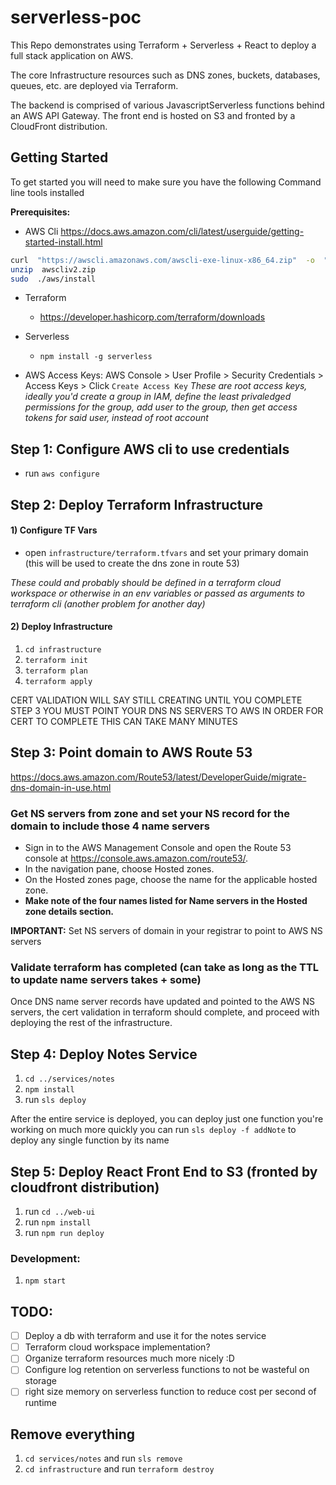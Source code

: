 
  

# serverless-poc
This Repo demonstrates using Terraform + Serverless + React to deploy a full stack application on AWS.

The core Infrastructure resources such as DNS zones, buckets, databases, queues, etc. are deployed via Terraform.

The backend is comprised of various JavascriptServerless functions behind an AWS API Gateway. The front end is hosted on S3 and fronted by a CloudFront distribution.

## Getting Started
To get started you will need to make sure you have the following Command line tools installed

**Prerequisites:**

- AWS Cli
https://docs.aws.amazon.com/cli/latest/userguide/getting-started-install.html
```sh
curl  "https://awscli.amazonaws.com/awscli-exe-linux-x86_64.zip"  -o  "awscliv2.zip"
unzip  awscliv2.zip
sudo  ./aws/install
```
- Terraform
  - https://developer.hashicorp.com/terraform/downloads
- Serverless
  -  `npm install -g serverless`

 - AWS Access Keys:
AWS Console > User Profile > Security Credentials > Access Keys > Click `Create Access Key`
*These are root access keys, ideally you'd create a group in IAM, define the least privaledged permissions for the group, add user to the group, then get access tokens for said user, instead of root account*

## Step 1: Configure AWS cli to use credentials
- run `aws configure`

## Step 2: Deploy Terraform Infrastructure
#### 1) Configure TF Vars
- open `infrastructure/terraform.tfvars` and set your primary domain (this will be used to create the dns zone in route 53)

*These could and probably should be defined in a terraform cloud workspace or otherwise in an env variables or passed as arguments to terraform cli (another problem for another day)*

#### 2) Deploy Infrastructure
1)  `cd infrastructure`
2)  `terraform init`
3)  `terraform plan`
4)  `terraform apply`

CERT VALIDATION WILL SAY STILL CREATING UNTIL YOU COMPLETE STEP 3
YOU MUST POINT YOUR DNS NS SERVERS TO AWS IN ORDER FOR CERT TO COMPLETE
THIS CAN TAKE MANY MINUTES

## Step 3: Point domain to AWS Route 53
https://docs.aws.amazon.com/Route53/latest/DeveloperGuide/migrate-dns-domain-in-use.html

### Get NS servers from zone and set your NS record for the domain to include those 4 name servers
- Sign in to the AWS Management Console and open the Route 53 console at https://console.aws.amazon.com/route53/.
- In the navigation pane, choose Hosted zones.
- On the Hosted zones page, choose the name for the applicable hosted zone.
- **Make note of the four names listed for Name servers in the Hosted zone details section.**

**IMPORTANT:** Set NS servers of domain in your registrar to point to AWS NS servers

### Validate terraform has completed (can take as long as the TTL to update name servers takes + some)
Once DNS name server records have updated and pointed to the AWS NS servers, the cert validation in terraform should complete, and proceed with deploying the rest of the infrastructure.

## Step 4: Deploy Notes Service
1)  `cd ../services/notes`
2)  `npm install`
3) run `sls deploy`

After the entire service is deployed, you can deploy just one function you're working on much more quickly you can run `sls deploy -f addNote` to deploy any single function by its name

## Step 5: Deploy React Front End to S3 (fronted by cloudfront distribution)
1) run `cd ../web-ui`
2) run `npm install`
3) run `npm run deploy`

### Development:
1)  `npm start`

## TODO:

- [ ] Deploy a db with terraform and use it for the notes service
- [ ] Terraform cloud workspace implementation?
- [ ] Organize terraform resources much more nicely :D
- [ ] Configure log retention on serverless functions to not be wasteful on storage
- [ ] right size memory on serverless function to reduce cost per second of runtime

## Remove everything
1) `cd services/notes` and run `sls remove`
2) `cd infrastructure` and run `terraform destroy`